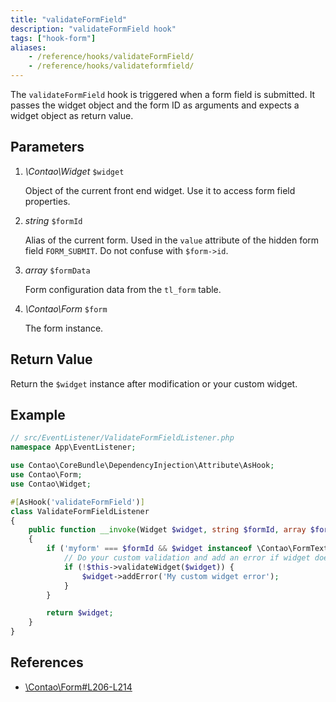 ```yaml
---
title: "validateFormField"
description: "validateFormField hook"
tags: ["hook-form"]
aliases:
    - /reference/hooks/validateFormField/
    - /reference/hooks/validateformfield/
---
```



The `validateFormField` hook is triggered when a form field is submitted. It
passes the widget object and the form ID as arguments and expects a widget
object as return value.


## Parameters

1. *\Contao\Widget* `$widget`

    Object of the current front end widget. Use it to access form field properties.

2. *string* `$formId`

    Alias of the current form. Used in the `value` attribute of the hidden form field `FORM_SUBMIT`. Do not confuse with `$form->id`.

3. *array* `$formData`

    Form configuration data from the `tl_form` table.

4. *\Contao\Form* `$form`

    The form instance.


## Return Value

Return the `$widget` instance after modification or your custom widget.


## Example

```php
// src/EventListener/ValidateFormFieldListener.php
namespace App\EventListener;

use Contao\CoreBundle\DependencyInjection\Attribute\AsHook;
use Contao\Form;
use Contao\Widget;

#[AsHook('validateFormField')]
class ValidateFormFieldListener
{
    public function __invoke(Widget $widget, string $formId, array $formData, Form $form): Widget
    {
        if ('myform' === $formId && $widget instanceof \Contao\FormTextField && 'mywidget' === $widget->name) {
            // Do your custom validation and add an error if widget does not validate
            if (!$this->validateWidget($widget)) {
                $widget->addError('My custom widget error');
            }
        }

        return $widget;
    }
}
```


## References

* [\Contao\Form#L206-L214](https://github.com/contao/contao/blob/4.7.6/core-bundle/src/Resources/contao/forms/Form.php#L206-L214)
